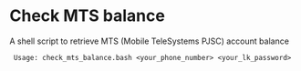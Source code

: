 # Check MTS balance
A shell script to retrieve MTS (Mobile TeleSystems PJSC) account balance

     Usage: check_mts_balance.bash <your_phone_number> <your_lk_password>
